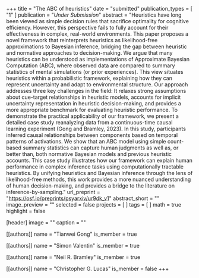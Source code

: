 +++
title = "The ABC of heuristics"
date = "submitted"
publication_types = [ "1" ]
publication = "_Under Submission_"
abstract = "Heuristics have long been viewed as simple decision rules that sacrifice optimality for cognitive efficiency. However, this perspective fails to fully account for their effectiveness in complex, real-world environments. This paper proposes a novel framework that reinterprets heuristics as likelihood-free approximations to Bayesian inference, bridging the gap between heuristic and normative approaches to decision-making. We argue that many heuristics can be understood as implementations of Approximate Bayesian Computation (ABC), where  observed data are compared to summary statistics of mental simulations (or prior experiences). This view situates heuristics within a probabilistic framework, explaining how they can represent uncertainty and adapt to environmental structure. Our approach addresses three key challenges in the field: It relaxes strong assumptions about cue-target relationships in heuristic models, accounts for implicit uncertainty representation in heuristic decision-making, and provides a more appropriate benchmark for evaluating heuristic performance. To demonstrate the practical applicability of our framework, we present a detailed case study reanalyzing data from a continuous-time causal learning experiment (Gong and Bramley, 2023). In this study, participants inferred causal relationships between components based on temporal patterns of activations. We show that an ABC model using simple count-based summary statistics can capture human judgments as well as, or better than, both normative Bayesian models and previous heuristic accounts. This case study illustrates how our framework can explain human performance in complex inference tasks using computationally tractable heuristics. By unifying heuristics and Bayesian inference through the lens of likelihood-free methods, this work provides a more nuanced understanding of human decision-making, and provides a bridge to the literature on inference-by-sampling."
url_preprint = "https://osf.io/preprints/psyarxiv/ur9dk_v1"
abstract_short = ""
image_preview = ""
selected = false
projects = [ ]
tags = [ ]
math = true
highlight = false

[header]
image = ""
caption = ""

[[authors]]
name = "Tianwei Gong"
is_member = true

[[authors]]
name = "Simon Valentin"
is_member = true

[[authors]]
name = "Neil R. Bramley"
is_member = true

[[authors]]
name = "Christopher G. Lucas"
is_member = false
+++

